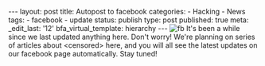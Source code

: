 --- layout: post title: Autopost to facebook categories: - Hacking -
News tags: - facebook - update status: publish type: post published:
true meta: \_edit\_last: '12' bfa\_virtual\_template: hierarchy ---
![fb](http://www.pcworld.com.vn/files/articles/2012/1233641/facebook-va-loi-cho-phep-thu-thap-hang-loat-sdt-1.jpg "fb")
It's been a while since we last updated anything here. Don't worry!
We're planning on series of articles about \<censored\> here, and you
will all see the latest updates on our facebook page automatically. Stay
tuned!
